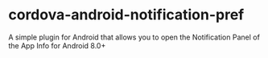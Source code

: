# cordova-android-notification-pref
A simple plugin for Android that allows you to open the Notification Panel of the App Info for Android 8.0+
